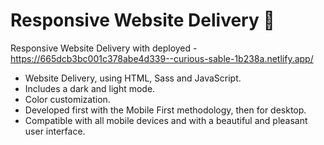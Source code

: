 # Responsive Website Delivery 🚚
 Responsive Website Delivery
 with deployed - https://665dcb3bc001c378abe4d339--curious-sable-1b238a.netlify.app/
- Website Delivery, using HTML, Sass and JavaScript.
- Includes a dark and light mode.
- Color customization.
- Developed first with the Mobile First methodology, then for desktop.
- Compatible with all mobile devices and with a beautiful and pleasant user interface.


